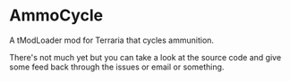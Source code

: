 # AmmoCycle
A tModLoader mod for Terraria that cycles ammunition.

There's not much yet but you can take a look at the source code and give some feed back through the issues or email or something.
